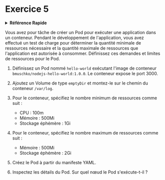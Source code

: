 # Exercice 5

<details>
<summary><b>Référence Rapide</b></summary>
<p>

* Espace de noms : `default`<br>
* Documentation : [Gestion des Ressources pour les Pods et les Conteneurs](https://kubernetes.io/docs/concepts/configuration/manage-resources-containers/), [Volumes](https://kubernetes.io/docs/concepts/storage/volumes/)

</p>
</details>

Vous avez pour tâche de créer un Pod pour exécuter une application dans un conteneur. Pendant le développement de l'application, vous avez effectué un test de charge pour déterminer la quantité minimale de ressources nécessaire et la quantité maximale de ressources que l'application est autorisée à consommer. Définissez ces demandes et limites de ressources pour le Pod.


1. Définissez un Pod nommé `hello-world` exécutant l'image de conteneur `bmuschko/nodejs-hello-world:1.0.0`. Le conteneur expose le port 3000.
2. Ajoutez un Volume de type `emptyDir` et montez-le sur le chemin du conteneur `/var/log`.
3. Pour le conteneur, spécifiez le nombre minimum de ressources comme suit :

    - CPU : 100m
    - Mémoire : 500Mi
    - Stockage éphémère : 1Gi

4. Pour le conteneur, spécifiez le nombre maximum de ressources comme suit :

    - Mémoire : 500Mi
    - Stockage éphémère : 2Gi

5. Créez le Pod à partir du manifeste YAML.
6. Inspectez les détails du Pod. Sur quel nœud le Pod s'exécute-t-il ?